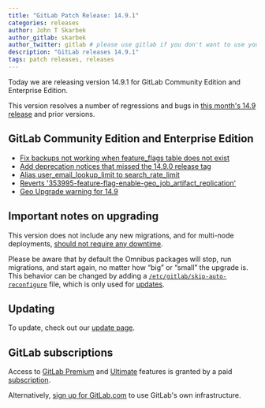```yaml
---
title: "GitLab Patch Release: 14.9.1"
categories: releases
author: John T Skarbek
author_gitlab: skarbek
author_twitter: gitlab # please use gitlab if you don't want to use your own
description: "GitLab releases 14.9.1"
tags: patch releases, releases
---
```


<!-- For detailed instructions on how to complete this, please see https://gitlab.com/gitlab-org/release/docs/blob/master/general/patch/blog-post.md -->

Today we are releasing version 14.9.1 for GitLab Community Edition and Enterprise Edition.

This version resolves a number of regressions and bugs in
[this month's 14.9 release](/releases/2022/03/22/gitlab-14-9-released/) and
prior versions.

## GitLab Community Edition and Enterprise Edition

<!--
- [Description](GitLab MR LINK)
- [Description](GitLab MR LINK)
-->

* [Fix backups not working when feature_flags table does not exist](https://gitlab.com/gitlab-org/gitlab/-/merge_requests/83101)
* [Add deprecation notices that missed the 14.9.0 release tag](https://gitlab.com/gitlab-org/gitlab/-/merge_requests/83451)
* [Alias user_email_lookup_limit to search_rate_limit](https://gitlab.com/gitlab-org/gitlab/-/merge_requests/83213)
* [Reverts '353995-feature-flag-enable-geo_job_artifact_replication'](https://gitlab.com/gitlab-org/gitlab/-/merge_requests/83302)
* [Geo Upgrade warning for 14.9](https://gitlab.com/gitlab-org/gitlab/-/merge_requests/83309)
<!-- {{ MERGE_REQUEST_LIST }} -->

## Important notes on upgrading

This version does not include any new migrations, and for multi-node deployments, [should not require any downtime](https://docs.gitlab.com/ee/update/README.html#upgrading-without-downtime).

Please be aware that by default the Omnibus packages will stop, run migrations,
and start again, no matter how “big” or “small” the upgrade is. This behavior
can be changed by adding a [`/etc/gitlab/skip-auto-reconfigure`](http://docs.gitlab.com/omnibus/update/README.html) file,
which is only used for [updates](https://docs.gitlab.com/omnibus/update/README.html).

## Updating

To update, check out our [update page](/update/).

## GitLab subscriptions

Access to [GitLab Premium](/pricing/premium/) and [Ultimate](/pricing/ultimate/) features is granted by a paid [subscription](/pricing/).

Alternatively, [sign up for GitLab.com](https://gitlab.com/users/sign_in)
to use GitLab's own infrastructure.
